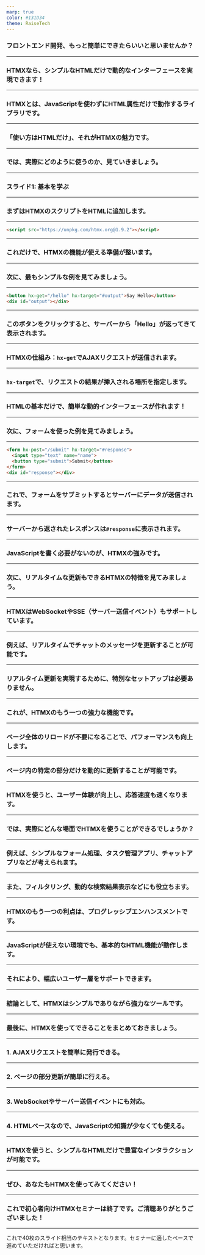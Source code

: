 ```yaml
---
marp: true
color: #131D34
theme: RaiseTech
---
```


### フロントエンド開発、もっと簡単にできたらいいと思いませんか？

---

### HTMXなら、シンプルなHTMLだけで動的なインターフェースを実現できます！

---

### HTMXとは、JavaScriptを使わずにHTML属性だけで動作するライブラリです。

---

### 「使い方はHTMLだけ」、それがHTMXの魅力です。

---

### では、実際にどのように使うのか、見ていきましょう。

---

### スライド1: 基本を学ぶ

---

### まずはHTMXのスクリプトをHTMLに追加します。

---

```html
<script src="https://unpkg.com/htmx.org@1.9.2"></script>
```

---

### これだけで、HTMXの機能が使える準備が整います。

---

### 次に、最もシンプルな例を見てみましょう。

---

```html
<button hx-get="/hello" hx-target="#output">Say Hello</button>
<div id="output"></div>
```

---

### このボタンをクリックすると、サーバーから「Hello」が返ってきて表示されます。

---

### HTMXの仕組み：`hx-get`でAJAXリクエストが送信されます。

---

### `hx-target`で、リクエストの結果が挿入される場所を指定します。

---

### HTMLの基本だけで、簡単な動的インターフェースが作れます！

---

### 次に、フォームを使った例を見てみましょう。

---

```html
<form hx-post="/submit" hx-target="#response">
  <input type="text" name="name">
  <button type="submit">Submit</button>
</form>
<div id="response"></div>
```

---

### これで、フォームをサブミットするとサーバーにデータが送信されます。

---

### サーバーから返されたレスポンスは`#response`に表示されます。

---

### JavaScriptを書く必要がないのが、HTMXの強みです。

---

### 次に、リアルタイムな更新もできるHTMXの特徴を見てみましょう。

---

### HTMXはWebSocketやSSE（サーバー送信イベント）もサポートしています。

---

### 例えば、リアルタイムでチャットのメッセージを更新することが可能です。

---

### リアルタイム更新を実現するために、特別なセットアップは必要ありません。

---

### これが、HTMXのもう一つの強力な機能です。

---

### ページ全体のリロードが不要になることで、パフォーマンスも向上します。

---

### ページ内の特定の部分だけを動的に更新することが可能です。

---

### HTMXを使うと、ユーザー体験が向上し、応答速度も速くなります。

---

### では、実際にどんな場面でHTMXを使うことができるでしょうか？

---

### 例えば、シンプルなフォーム処理、タスク管理アプリ、チャットアプリなどが考えられます。

---

### また、フィルタリング、動的な検索結果表示などにも役立ちます。

---

### HTMXのもう一つの利点は、プログレッシブエンハンスメントです。

---

### JavaScriptが使えない環境でも、基本的なHTML機能が動作します。

---

### それにより、幅広いユーザー層をサポートできます。

---

### 結論として、HTMXはシンプルでありながら強力なツールです。

---

### 最後に、HTMXを使ってできることをまとめておきましょう。

---

### 1. AJAXリクエストを簡単に発行できる。

---

### 2. ページの部分更新が簡単に行える。

---

### 3. WebSocketやサーバー送信イベントにも対応。

---

### 4. HTMLベースなので、JavaScriptの知識が少なくても使える。

---

### HTMXを使うと、シンプルなHTMLだけで豊富なインタラクションが可能です。

---

### ぜひ、あなたもHTMXを使ってみてください！

---

### これで初心者向けHTMXセミナーは終了です。ご清聴ありがとうございました！

---

これで40枚のスライド相当のテキストとなります。セミナーに適したペースで進めていただければと思います。